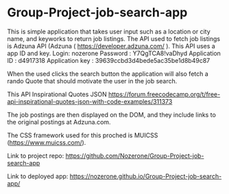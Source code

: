 # Group-Project-job-search-app
This is  simple application that takes user input such as a location or city name, and keyworks to return job listings.
The API used to fetch job listings is Adzuna API (Adzuna ( https://developer.adzuna.com/ ).
This API uses a app ID and key.
Login:  nozerone
Password : Y7QgTCA8!vaDhyd
Application ID : d4917318
Application key : 39639ccbd3d4bede5ac35be1d8b49c87



When the used clicks the search button the application will also fetch a rando Quote that should motivate the user in the job search.

This API Inspirational Quotes JSON
https://forum.freecodecamp.org/t/free-api-inspirational-quotes-json-with-code-examples/311373


The job postings are then displayed on the DOM, and they include links to the original postings at Adzuna.com.

The CSS framework used for this proched is MUICSS (https://www.muicss.com/). 


Link to project repo:
https://github.com/Nozerone/Group-Project-job-search-app

Link to deployed app:
https://nozerone.github.io/Group-Project-job-search-app/

